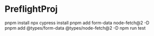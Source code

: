 # PreflightProj
pnpm install
npx cypress install
pnpm add form-data node-fetch@2 -D
pnpm add @types/form-data @types/node-fetch@2 -D
npm run test